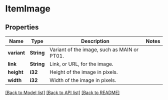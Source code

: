 # ItemImage

## Properties

Name | Type | Description | Notes
------------ | ------------- | ------------- | -------------
**variant** | **String** | Variant of the image, such as MAIN or PT01. | 
**link** | **String** | Link, or URL, for the image. | 
**height** | **i32** | Height of the image in pixels. | 
**width** | **i32** | Width of the image in pixels. | 

[[Back to Model list]](../README.md#documentation-for-models) [[Back to API list]](../README.md#documentation-for-api-endpoints) [[Back to README]](../README.md)


